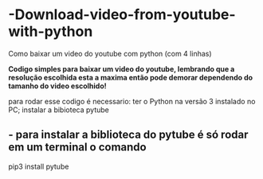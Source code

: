 # -Download-video-from-youtube-with-python
Como baixar um video do youtube com python (com 4 linhas)

<b>Codigo simples para baixar um video do youtube, lembrando que a resolução escolhida esta a maxima então pode demorar dependendo do tamanho do video escolhido!</b>

para rodar esse codigo é necessario:
 ter o Python na versão 3 instalado no PC;
 instalar a bibioteca pytube
 
##  - para instalar a biblioteca do pytube é só rodar em um terminal o comando </br>
pip3 install pytube
